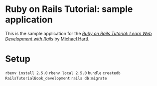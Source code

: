 # Ruby on Rails Tutorial: sample application

This is the sample application for the
[*Ruby on Rails Tutorial:
Learn Web Development with Rails*](http://www.railstutorial.org/)
by [Michael Hartl](http://www.michaelhartl.com/).

# Setup
`rbenv install 2.5.0`
`rbenv local 2.5.0`
`bundle`
`createdb RailsTutorialBook_development`
`rails db:migrate`
